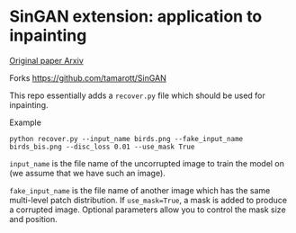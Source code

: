 # SinGAN extension: application to inpainting
[Original paper Arxiv](https://arxiv.org/pdf/1905.01164.pdf) 

Forks https://github.com/tamarott/SinGAN

This repo essentially adds a `recover.py` file which should be used for inpainting.


Example 
```
python recover.py --input_name birds.png --fake_input_name birds_bis.png --disc_loss 0.01 --use_mask True
```

`input_name` is the file name of the uncorrupted image to train the model on (we assume that we have such an image).

`fake_input_name` is the file name of another image which has the same multi-level patch distribution. If `use_mask=True`, 
a mask is added to produce a corrupted image. Optional parameters allow you to control the mask size and position.

